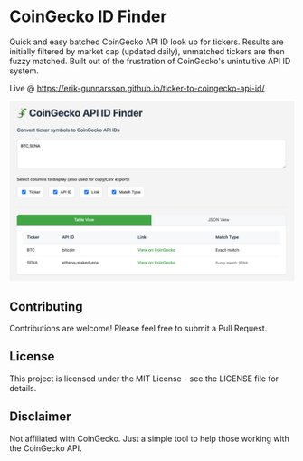 # CoinGecko ID Finder

Quick and easy batched CoinGecko API ID look up for tickers. 
Results are initially filtered by market cap (updated daily), unmatched tickers are then fuzzy matched.
Built out of the frustration of CoinGecko's unintuitive API ID system. 

Live @ https://erik-gunnarsson.github.io/ticker-to-coingecko-api-id/

![CoinGecko API ID Search](pic.png)

## Contributing

Contributions are welcome! Please feel free to submit a Pull Request.

## License

This project is licensed under the MIT License - see the LICENSE file for details.

## Disclaimer

Not affiliated with CoinGecko. Just a simple tool to help those working with the CoinGecko API.

